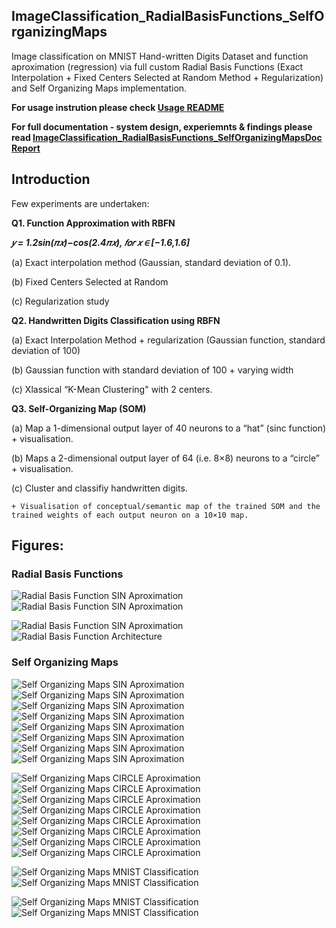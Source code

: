 ## ImageClassification_RadialBasisFunctions_SelfOrganizingMaps
Image classification on MNIST Hand-written Digits Dataset and function aproximation (regression) via full custom Radial Basis Functions (Exact Interpolation + Fixed Centers Selected at Random Method + Regularization) and Self Organizing Maps implementation.

__For usage instrution please check [Usage README](https://github.com/SamyuelDanyo/ImageClassification_RadialBasisFunctions_SelfOrganizingMaps/blob/master/docs/README.txt)__

__For full documentation - system design, experiemnts & findings please read [ImageClassification_RadialBasisFunctions_SelfOrganizingMapsDoc Report](https://github.com/SamyuelDanyo/ImageClassification_RadialBasisFunctions_SelfOrganizingMaps/blob/master/docs/ImageClassification_RadialBasisFunctions_SelfOrganizingMapsDoc.pdf)__

## Introduction
Few experiments are undertaken:

__Q1. Function Approximation with RBFN__

  __*𝑦 = 1.2sin(𝜋𝑥)−cos(2.4𝜋𝑥), 𝑓𝑜𝑟 𝑥 ∈ [−1.6,1.6]*__
  
  (a) Exact interpolation method (Gaussian, standard deviation of 0.1).
  
  (b) Fixed Centers Selected at Random
  
  (c) Regularization study
  
__Q2. Handwritten Digits Classification using RBFN__

  (a) Exact Interpolation Method + regularization (Gaussian function, standard deviation of 100)
  
  (b) Gaussian function with standard deviation of 100 + varying width
  
  (c) Xlassical “K-Mean Clustering" with 2 centers.
  
__Q3. Self-Organizing Map (SOM)__

  (a) Map a 1-dimensional output layer of 40 neurons to a “hat” (sinc function) + visualisation.
  
  (b) Maps a 2-dimensional output layer of 64 (i.e. 8×8) neurons to a “circle” + visualisation.
  
  (c) Cluster and classifiy handwritten digits.
  
    + Visualisation of conceptual/semantic map of the trained SOM and the trained weights of each output neuron on a 10×10 map.
    
## Figures:
### Radial Basis Functions

![Radial Basis Function SIN Aproximation](/res/rbf_gi_regr.png) ![Radial Basis Function SIN Aproximation](/res/rbf_fcsr_regr.png)

![Radial Basis Function SIN Aproximation](/res/rbf_fcsr_reg_regr.png) ![Radial Basis Function Architecture](/res/rbf_arch_mnist.png)

### Self Organizing Maps

![Self Organizing Maps SIN Aproximation](/res/som_sin_1.png) ![Self Organizing Maps SIN Aproximation](/res/som_sin_2.png)
![Self Organizing Maps SIN Aproximation](/res/som_sin_3.png) ![Self Organizing Maps SIN Aproximation](/res/som_sin_4.png)
![Self Organizing Maps SIN Aproximation](/res/som_sin_5.png) ![Self Organizing Maps SIN Aproximation](/res/som_sin_6.png)
![Self Organizing Maps SIN Aproximation](/res/som_sin_7.png) ![Self Organizing Maps SIN Aproximation](/res/som_sin_8.png)


![Self Organizing Maps CIRCLE Aproximation](/res/som_circl_1.png) ![Self Organizing Maps CIRCLE Aproximation](/res/som_circl_2.png)
![Self Organizing Maps CIRCLE Aproximation](/res/som_circl_3.png) ![Self Organizing Maps CIRCLE Aproximation](/res/som_circl_4.png)
![Self Organizing Maps CIRCLE Aproximation](/res/som_circl_5.png) ![Self Organizing Maps CIRCLE Aproximation](/res/som_circl_6.png)
![Self Organizing Maps CIRCLE Aproximation](/res/som_circl_7.png) ![Self Organizing Maps CIRCLE Aproximation](/res/som_circl_8.png)

![Self Organizing Maps MNIST Classification](/res/SOM_label_plot.png) ![Self Organizing Maps MNIST Classification](/res/SOM_image_plot.png)

![Self Organizing Maps MNIST Classification](/res/SOM_weights_plot.png) ![Self Organizing Maps MNIST Classification](/res/som_train.png)
